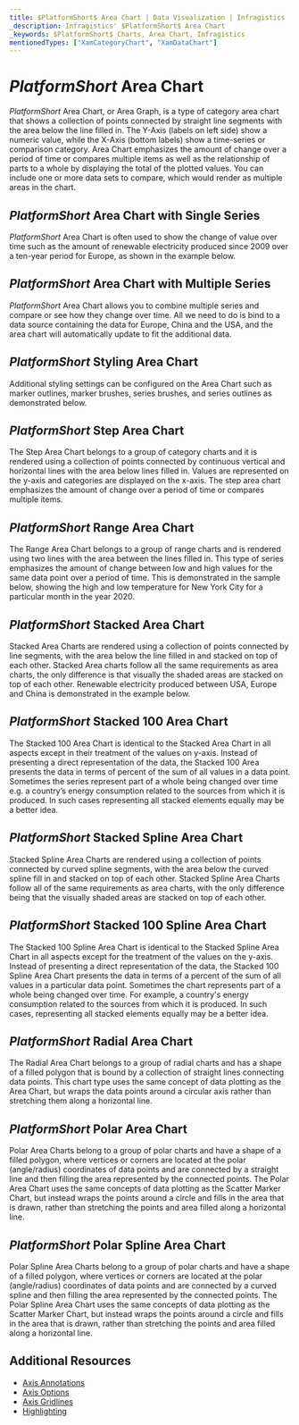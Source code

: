 ```yaml
---
title: $PlatformShort$ Area Chart | Data Visualization | Infragistics
_description: Infragistics' $PlatformShort$ Area Chart
_keywords: $PlatformShort$ Charts, Area Chart, Infragistics
mentionedTypes: ["XamCategoryChart", "XamDataChart"]
---
```

# $PlatformShort$ Area Chart

$PlatformShort$ Area Chart, or Area Graph, is a type of category area chart that shows a collection of points connected by straight line segments with the area below the line filled in. The Y-Axis (labels on left side) show a numeric value, while the X-Axis (bottom labels) show a time-series or comparison category. Area Chart emphasizes the amount of change over a period of time or compares multiple items as well as the relationship of parts to a whole by displaying the total of the plotted values. You can include one or more data sets to compare, which would render as multiple areas in the chart.


<code-view style="height: 400px" 
           data-demos-base-url="{environment:dvDemosBaseUrl}" 
           iframe-src="{environment:dvDemosBaseUrl}/charts/category-chart-area-chart-with-legend" 
           alt="$PlatformShort$ Area Chart with Legend" >
</code-view>

<div class="divider--half"></div>

## $PlatformShort$ Area Chart with Single Series 

$PlatformShort$ Area Chart is often used to show the change of value over time such as the amount of renewable electricity produced since 2009 over a ten-year period for Europe, as shown in the example below.


<code-view style="height: 400px" 
           data-demos-base-url="{environment:dvDemosBaseUrl}" 
           iframe-src="{environment:dvDemosBaseUrl}/charts/category-chart-area-chart-single-source" 
           alt="$PlatformShort$ Area Chart with Single Series" >
</code-view>

<div class="divider--half"></div>

## $PlatformShort$ Area Chart with Multiple Series

$PlatformShort$ Area Chart allows you to combine multiple series and compare or see how they change over time. All we need to do is bind to a data source containing the data for Europe, China and the USA, and the area chart will automatically update to fit the additional data.


<code-view style="height: 400px" 
           data-demos-base-url="{environment:dvDemosBaseUrl}" 
           iframe-src="{environment:dvDemosBaseUrl}/charts/category-chart-area-chart-multiple-sources" 
           alt="$PlatformShort$ Area Chart with Multiple Sources" >
</code-view>

<div class="divider--half"></div>

## $PlatformShort$ Styling Area Chart

Additional styling settings can be configured on the Area Chart such as marker outlines, marker brushes, series brushes, and series outlines as demonstrated below.


<code-view style="height: 400px" 
           data-demos-base-url="{environment:dvDemosBaseUrl}" 
           iframe-src="{environment:dvDemosBaseUrl}/charts/category-chart-area-chart-styling" 
           alt="$PlatformShort$ Area Chart Styling" >
</code-view>

<div class="divider--half"></div>

## $PlatformShort$ Step Area Chart

The Step Area Chart belongs to a group of category charts and it is rendered using a collection of points connected by continuous vertical and horizontal lines with the area below lines filled in. Values are represented on the y-axis and categories are displayed on the x-axis. The step area chart emphasizes the amount of change over a period of time or compares multiple items. 


<code-view style="height: 400px" 
           data-demos-base-url="{environment:dvDemosBaseUrl}" 
           iframe-src="{environment:dvDemosBaseUrl}/charts/category-chart-step-area-multiple-sources" 
           alt="$PlatformShort$ Step Area Chart" >
</code-view>

<div class="divider--half"></div>

## $PlatformShort$ Range Area Chart

The Range Area Chart belongs to a group of range charts and is rendered using two lines with the area between the lines filled in. This type of series emphasizes the amount of change between low and high values for the same data point over a period of time. This is demonstrated in the sample below, showing the high and low temperature for New York City for a particular month in the year 2020.


<code-view style="height: 400px" 
           data-demos-base-url="{environment:dvDemosBaseUrl}" 
           iframe-src="{environment:dvDemosBaseUrl}/charts/data-chart-range-area-chart" 
           alt="$PlatformShort$ Range Area Chart" >
</code-view>

<div class="divider--half"></div>

## $PlatformShort$ Stacked Area Chart

Stacked Area Charts are rendered using a collection of points connected by line segments, with the area below the line filled in and stacked on top of each other. Stacked Area charts follow all the same requirements as area charts, the only difference is that visually the shaded areas are stacked on top of each other. Renewable electricity produced between USA, Europe and China is demonstrated in the example below.


<code-view style="height: 400px" 
           data-demos-base-url="{environment:dvDemosBaseUrl}" 
           iframe-src="{environment:dvDemosBaseUrl}/charts/data-chart-stacked-area-chart" 
           alt="$PlatformShort$ Stacked Area Chart" >
</code-view>

<div class="divider--half"></div>

## $PlatformShort$ Stacked 100 Area Chart 

The Stacked 100 Area Chart is identical to the Stacked Area Chart in all aspects except in their treatment of the values on y-axis. Instead of presenting a direct representation of the data, the Stacked 100 Area presents the data in terms of percent of the sum of all values in a data point. Sometimes the series represent part of a whole being changed over time e.g. a country’s energy consumption related to the sources from which it is produced. In such cases representing all stacked elements equally may be a better idea. 


<code-view style="height: 400px" 
           data-demos-base-url="{environment:dvDemosBaseUrl}" 
           iframe-src="{environment:dvDemosBaseUrl}/charts/data-chart-stacked-100-area-chart" 
           alt="$PlatformShort$ Stacked 100 Area Chart" >
</code-view>

<div class="divider--half"></div>

## $PlatformShort$ Stacked Spline Area Chart 

Stacked Spline Area Charts are rendered using a collection of points connected by curved spline segments, with the area below the curved spline fill in and stacked on top of each other. Stacked Spline Area Charts follow all of the same requirements as area charts, with the only difference being that the visually shaded areas are stacked on top of each other.


<code-view style="height: 400px" 
           data-demos-base-url="{environment:dvDemosBaseUrl}" 
           iframe-src="{environment:dvDemosBaseUrl}/charts/data-chart-stacked-spline-area-chart" 
           alt="$PlatformShort$ Stacked Spline Area Chart" >
</code-view>

<div class="divider--half"></div>


## $PlatformShort$ Stacked 100 Spline Area Chart 

The Stacked 100 Spline Area Chart is identical to the Stacked Spline Area Chart in all aspects except for the treatment of the values on the y-axis. Instead of presenting a direct representation of the data, the Stacked 100 Spline Area Chart presents the data in terms of a percent of the sum of all values in a particular data point. Sometimes the chart represents part of a whole being changed over time. For example, a country's energy consumption related to the sources from which it is produced. In such cases, representing all stacked elements equally may be a better idea.


<code-view style="height: 400px" 
           data-demos-base-url="{environment:dvDemosBaseUrl}" 
           iframe-src="{environment:dvDemosBaseUrl}/charts/data-chart-stacked-100-spline-area-chart" 
           alt="$PlatformShort$ Stacked 100 Spline Area Chart" >
</code-view>

<div class="divider--half"></div>

## $PlatformShort$ Radial Area Chart

The Radial Area Chart belongs to a group of radial charts and has a shape of a filled polygon that is bound by a collection of straight lines connecting data points. This chart type uses the same concept of data plotting as the Area Chart, but wraps the data points around a circular axis rather than stretching them along a horizontal line.


<code-view style="height: 400px" 
           data-demos-base-url="{environment:dvDemosBaseUrl}" 
           iframe-src="{environment:dvDemosBaseUrl}/charts/data-chart-radial-area-chart" 
           alt="$PlatformShort$ Radial Area Chart" >
</code-view>

<div class="divider--half"></div>

## $PlatformShort$ Polar Area Chart

Polar Area Charts belong to a group of polar charts and have a shape of a filled polygon, where vertices or corners are located at the polar (angle/radius) coordinates of data points and are connected by a straight line and then filling the area represented by the connected points. The Polar Area Chart uses the same concepts of data plotting as the Scatter Marker Chart, but instead wraps the points around a circle and fills in the area that is drawn, rather than stretching the points and area filled along a horizontal line.


<code-view style="height: 400px" 
           data-demos-base-url="{environment:dvDemosBaseUrl}" 
           iframe-src="{environment:dvDemosBaseUrl}/charts/data-chart-type-polar-area-series" 
           alt="$PlatformShort$ Polar Area Chart" >
</code-view>

<div class="divider--half"></div>

## $PlatformShort$ Polar Spline Area Chart

Polar Spline Area Charts belong to a group of polar charts and have a shape of a filled polygon, where vertices or corners are located at the polar (angle/radius) coordinates of data points and are connected by a curved spline and then filling the area represented by the connected points. The Polar Spline Area Chart uses the same concepts of data plotting as the Scatter Marker Chart, but instead wraps the points around a circle and fills in the area that is drawn, rather than stretching the points and area filled along a horizontal line.


<code-view style="height: 400px" 
           data-demos-base-url="{environment:dvDemosBaseUrl}" 
           iframe-src="{environment:dvDemosBaseUrl}/charts/data-chart-type-polar-spline-area-series" 
           alt="$PlatformShort$ Polar Spline Area Chart" >
</code-view>

<div class="divider--half"></div>

## Additional Resources
- [Axis Annotations](chart-features-axis-options.md)
- [Axis Options](chart-features-axis-options.md)
- [Axis Gridlines](chart-features-axis-gridlines.md)
- [Highlighting](chart-features-highlighting.md)

<!-- TODO list API links used in this topic 
## API Members
-->
